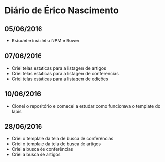 # Diário de Érico Nascimento

## 05/06/2016
* Estudei e instalei o NPM e Bower

## 07/06/2016
* Criei telas estaticas para a listagem de artigos
* Criei telas estaticas para a listagem de conferencias
* Criei telas estaticas para a listagem de edições

## 10/06/2016
* Clonei o repositório e comecei a estudar como funcionava o template do lapis

## 28/06/2016
* Criei o template da tela de busca de conferências
* Criei o template da tela de busca de artigos
* Criei a busca de conferências
* Criei a busca de artigos


